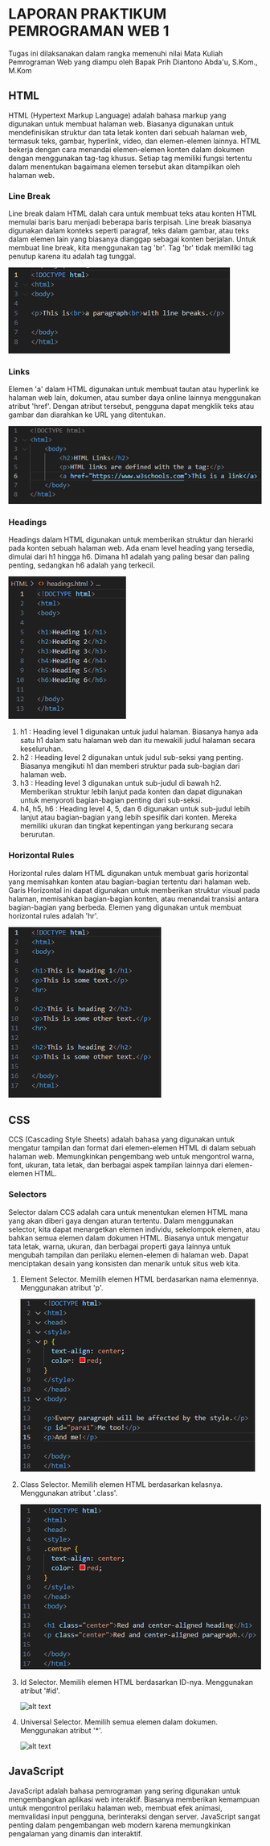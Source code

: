 # LAPORAN PRAKTIKUM PEMROGRAMAN WEB 1
Tugas ini dilaksanakan dalam rangka memenuhi nilai Mata Kuliah Pemrograman Web yang diampu oleh Bapak Prih Diantono Abda'u, S.Kom., M.Kom
## HTML
HTML (Hypertext Markup Language) adalah bahasa markup yang digunakan untuk membuat halaman web. Biasanya digunakan untuk mendefinisikan struktur dan tata letak konten dari sebuah halaman web, termasuk teks, gambar, hyperlink, video, dan elemen-elemen lainnya. 
HTML bekerja dengan cara menandai elemen-elemen konten dalam dokumen dengan menggunakan tag-tag khusus. Setiap tag memiliki fungsi tertentu dalam menentukan bagaimana elemen tersebut akan ditampilkan oleh halaman web. 
### Line Break
Line break dalam HTML dalah cara untuk membuat teks atau konten HTML memulai baris baru menjadi beberapa baris terpisah. Line break biasanya digunakan dalam konteks seperti paragraf, teks dalam gambar, atau teks dalam elemen lain yang biasanya dianggap sebagai konten berjalan. 
Untuk membuat line break, kita menggunakan tag 'br'. Tag 'br' tidak memiliki tag penutup karena itu adalah tag tunggal. 

![alt text](https://github.com/milaaulia21/PRAK_WEB1/blob/main/images/line%20break%20(html).PNG?raw=true)

### Links
Elemen 'a' dalam HTML digunakan untuk membuat tautan atau hyperlink ke halaman web lain, dokumen, atau sumber daya online lainnya menggunakan atribut 'href'. Dengan atribut tersebut, pengguna dapat mengklik teks atau gambar dan diarahkan ke URL yang ditentukan.

![alt text](https://github.com/milaaulia21/PRAK_WEB1/blob/main/images/links%20(html).PNG?raw=true)

### Headings
Headings dalam HTML digunakan untuk memberikan struktur dan hierarki pada konten sebuah halaman web. Ada enam level heading yang tersedia, dimulai dari h1 hingga h6. Dimana h1 adalah yang paling besar dan paling penting, sedangkan h6 adalah yang terkecil. 

![alt text](https://github.com/milaaulia21/PRAK_WEB1/blob/main/images/headings%20(html).PNG?raw=true)

1. h1 : Heading level 1 digunakan untuk judul halaman. Biasanya hanya ada satu h1 dalam satu halaman web dan itu mewakili judul halaman secara keseluruhan. 
2. h2 : Heading level 2 digunakan untuk judul sub-seksi yang penting. Biasanya mengikuti h1 dan memberi struktur pada sub-bagian dari halaman web.
3. h3 : Heading level 3 digunakan untuk sub-judul di bawah h2. Memberikan struktur lebih lanjut pada konten dan dapat digunakan untuk menyoroti bagian-bagian penting dari sub-seksi. 
4. h4, h5, h6 : Heading level 4, 5, dan 6 digunakan untuk sub-judul lebih lanjut atau bagian-bagian yang lebih spesifik dari konten. Mereka memiliki ukuran dan tingkat kepentingan yang berkurang secara berurutan. 
### Horizontal Rules 
Horizontal rules dalam HTML digunakan untuk membuat garis horizontal yang memisahkan konten atau bagian-bagian tertentu dari halaman web. Garis Horizontal ini dapat digunakan untuk memberikan struktur visual pada halaman, memisahkan bagian-bagian konten, atau menandai transisi antara bagian-bagian yang berbeda. 
Elemen yang digunakan untuk membuat horizontal rules adalah 'hr'.

![alt text](https://github.com/milaaulia21/PRAK_WEB1/blob/main/images/horizontal%20rules%20(html).PNG?raw=true)

## CSS 
CCS (Cascading Style Sheets) adalah bahasa yang digunakan untuk mengatur tampilan dan format dari elemen-elemen HTML di dalam sebuah halaman web. Memungkinkan pengembang web untuk mengontrol warna, font, ukuran, tata letak, dan berbagai aspek tampilan lainnya dari elemen-elemen HTML.
### Selectors
Selector dalam CCS adalah cara untuk menentukan elemen HTML mana yang akan diberi gaya dengan aturan tertentu. Dalam menggunakan selector, kita dapat menargetkan elemen individu, sekelompok elemen, atau bahkan semua elemen dalam dokumen HTML. Biasanya untuk mengatur tata letak, warna, ukuran, dan berbagai properti gaya lainnya untuk mengubah tampilan dan perilaku elemen-elemen di halaman web. Dapat menciptakan desain yang konsisten dan menarik untuk situs web kita. 
1. Element Selector. Memilih elemen HTML berdasarkan nama elemennya. Menggunakan atribut 'p'.

    ![alt text](https://github.com/milaaulia21/PRAK_WEB1/blob/main/images/selector%20element%20(css).PNG?raw=true)

2. Class Selector. Memilih elemen HTML berdasarkan kelasnya. Menggunakan atribut '.class'.

   ![alt text](https://github.com/milaaulia21/PRAK_WEB1/blob/main/images/selector%20class%20(css).PNG?raw=true)
   
4. Id Selector. Memilih elemen HTML berdasarkan ID-nya. Menggunakan atribut '#id'.

   ![alt text](?raw=true)
   
6. Universal Selector. Memilih semua elemen dalam dokumen. Menggunakan atribut '*'.
   
   ![alt text](?raw=true)

## JavaScript
JavaScript adalah bahasa pemrograman yang sering digunakan untuk mengembangkan aplikasi web interaktif. Biasanya memberikan kemampuan untuk mengontrol perilaku halaman web, membuat efek animasi, memvalidasi input pengguna, berinteraksi dengan server. JavaScript sangat penting dalam pengembangan web modern karena memungkinkan pengalaman yang dinamis dan interaktif.
